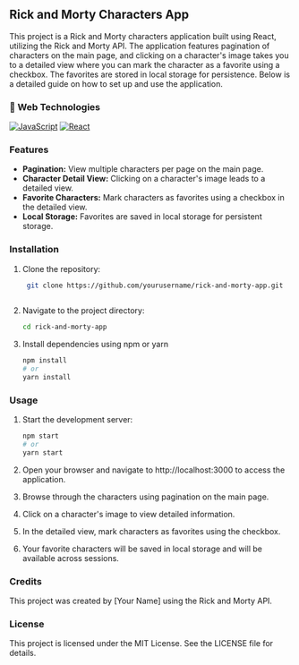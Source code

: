 ## Rick and Morty Characters App

This project is a Rick and Morty characters application built using React, utilizing the Rick and Morty API. The application features pagination of characters on the main page, and clicking on a character's image takes you to a detailed view where you can mark the character as a favorite using a checkbox. The favorites are stored in local storage for persistence. Below is a detailed guide on how to set up and use the application.

### 🚀 Web Technologies
[![JavaScript](https://img.shields.io/badge/JavaScript-F7DF1E?style=for-the-badge&logo=javascript&logoColor=F7DF1E&labelColor=101010)](https://developer.mozilla.org/en-US/docs/Web/JavaScript)
[![React](https://img.shields.io/badge/React-61DAFB?style=for-the-badge&logo=react&logoColor=61DAFB&labelColor=101010)](https://reactjs.org/)

### Features

- **Pagination:** View multiple characters per page on the main page.
- **Character Detail View:** Clicking on a character's image leads to a detailed view.
- **Favorite Characters:** Mark characters as favorites using a checkbox in the detailed view.
- **Local Storage:** Favorites are saved in local storage for persistent storage.

### Installation

1. Clone the repository:
   ```bash
    git clone https://github.com/yourusername/rick-and-morty-app.git
    
2. Navigate to the project directory:
    ```bash
    cd rick-and-morty-app

3. Install dependencies using npm or yarn
    ```bash
    npm install
    # or
    yarn install

### Usage

1. Start the development server:
   ```bash
   npm start
   # or
   yarn start

2. Open your browser and navigate to http://localhost:3000 to access the application.

3. Browse through the characters using pagination on the main page.

4. Click on a character's image to view detailed information.

5. In the detailed view, mark characters as favorites using the checkbox.

6. Your favorite characters will be saved in local storage and will be available across sessions.

### Credits

This project was created by [Your Name] using the Rick and Morty API.

### License

This project is licensed under the MIT License. See the LICENSE file for details.
